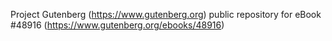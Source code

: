 Project Gutenberg (https://www.gutenberg.org) public repository for
eBook #48916 (https://www.gutenberg.org/ebooks/48916)
